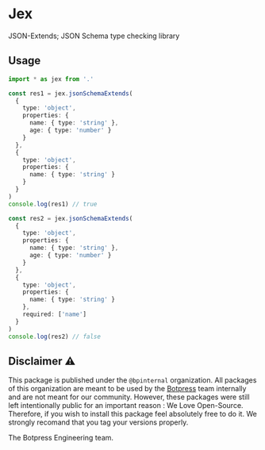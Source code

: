 # Jex

JSON-Extends; JSON Schema type checking library

## Usage

```typescript
import * as jex from '.'

const res1 = jex.jsonSchemaExtends(
  {
    type: 'object',
    properties: {
      name: { type: 'string' },
      age: { type: 'number' }
    }
  },
  {
    type: 'object',
    properties: {
      name: { type: 'string' }
    }
  }
)
console.log(res1) // true

const res2 = jex.jsonSchemaExtends(
  {
    type: 'object',
    properties: {
      name: { type: 'string' },
      age: { type: 'number' }
    }
  },
  {
    type: 'object',
    properties: {
      name: { type: 'string' }
    },
    required: ['name']
  }
)
console.log(res2) // false
```

## Disclaimer ⚠️

This package is published under the `@bpinternal` organization. All packages of this organization are meant to be used by the [Botpress](https://github.com/botpress/botpress) team internally and are not meant for our community. However, these packages were still left intentionally public for an important reason : We Love Open-Source. Therefore, if you wish to install this package feel absolutely free to do it. We strongly recomand that you tag your versions properly.

The Botpress Engineering team.
